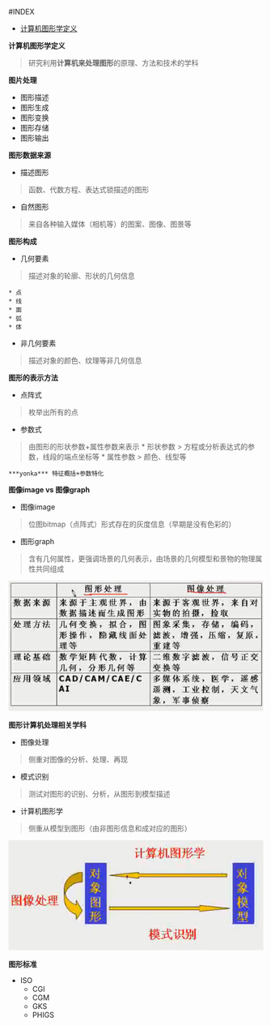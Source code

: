 #INDEX

* [计算机图形学定义](**计算机图形学定义**)




**计算机图形学定义**
> 研究利用**计算机来处理图形**的原理、方法和技术的学科

**图片处理**
* 图形描述
* 图形生成
* 图形变换
* 图形存储
* 图形输出


**图形数据来源**
* 描述图形
> 函数、代数方程、表达式锁描述的图形
* 自然图形
> 来自各种输入媒体（相机等）的图案、图像、图景等


**图形构成**
* 几何要素
> 描述对象的轮廓、形状的几何信息

	* 点
	* 线
	* 面
	* 弧
	* 体

* 非几何要素
> 描述对象的颜色、纹理等非几何信息


**图形的表示方法**
* 点阵式
> 枚举出所有的点
* 参数式
> 由图形的形状参数+属性参数来表示
	* 形状参数
		> 方程或分析表达式的参数，线段的端点坐标等
	* 属性参数
		> 颜色、线型等
	
	***yonka*** 特征概括+参数特化


**图像image vs 图像graph**
* 图像image
> 位图bitmap（点阵式）形式存在的灰度信息（早期是没有色彩的）
* 图形graph
> 含有几何属性，更强调场景的几何表示，由场景的几何模型和景物的物理属性共同组成

![图形处理和图像处理](images/image_process_vs_graph_process.jpg)


**图形计算机处理相关学科**
* 图像处理
> 侧重对图像的分析、处理、再现
* 模式识别
> 测试对图形的识别、分析，从图形到模型描述
* 计算机图形学
> 侧重从模型到图形（由非图形信息和成对应的图形）

![相关学科](images/image_process_related_subjects.jpg)


**图形标准**
* ISO
	* CGI
	* CGM
	* GKS
	* PHIGS


